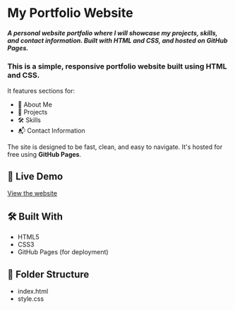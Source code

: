 # My Portfolio Website
##### A personal website portfolio where I will showcase my projects, skills, and contact information. Built with HTML and CSS, and hosted on GitHub Pages.

### This is a simple, responsive portfolio website built using HTML and CSS. 
It features sections for:

- 👤 About Me
- 💼 Projects
- 🛠️ Skills
- 📬 Contact Information

The site is designed to be fast, clean, and easy to navigate. It's hosted for free using **GitHub Pages**.

## 🔗 Live Demo
[View the website](https://cheeky18butterfly.github.io/portfolio-site)

## 🛠️ Built With
- HTML5
- CSS3
- GitHub Pages (for deployment)

## 📁 Folder Structure
- index.html
- style.css
